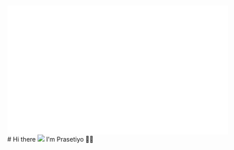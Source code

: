 <img align='right' src = "https://github.com/myarist/github-stats-transparent/blob/output/generated/overview.svg">
# Hi there <img src="https://github.com/TheDudeThatCode/TheDudeThatCode/blob/master/Assets/Hi.gif" width="30px"> I'm Prasetiyo 🧑🏻

<!---
prasetiyo-2020/prasetiyo-2020 is a ✨ special ✨ repository because its `README.md` (this file) appears on your GitHub profile.
You can click the Preview link to take a look at your changes.
--->
